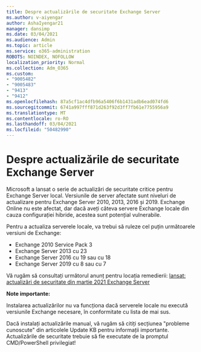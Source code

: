 ```yaml
---
title: Despre actualizările de securitate Exchange Server
ms.author: v-aiyengar
author: AshaIyengar21
manager: dansimp
ms.date: 03/04/2021
ms.audience: Admin
ms.topic: article
ms.service: o365-administration
ROBOTS: NOINDEX, NOFOLLOW
localization_priority: Normal
ms.collection: Adm_O365
ms.custom:
- "9005482"
- "9005483"
- "9413"
- "9412"
ms.openlocfilehash: 87a5cf1ac4dfb96a5406f6b1431adb6ead074fd6
ms.sourcegitcommit: 6741a997fff871d263f92d3ff7fb61e7755956a9
ms.translationtype: MT
ms.contentlocale: ro-RO
ms.lasthandoff: 03/04/2021
ms.locfileid: "50482990"
---
```

# <a name="about-exchange-server-security-updates"></a>Despre actualizările de securitate Exchange Server

Microsoft a lansat o serie de actualizări de securitate critice pentru Exchange Server local. Versiunile de server afectate sunt niveluri de actualizare pentru Exchange Server 2010, 2013, 2016 și 2019. Exchange Online nu este afectat, dar dacă aveți câteva servere Exchange locale din cauza configurației hibride, acestea sunt potențial vulnerabile.

Pentru a actualiza serverele locale, va trebui să ruleze cel puțin următoarele versiuni de Exchange:

- Exchange 2010 Service Pack 3
- Exchange Server 2013 cu 23
- Exchange Server 2016 cu 19 sau cu 18
- Exchange Server 2019 cu 8 sau cu 7

Vă rugăm să consultați următorul anunț pentru locația remedierii: [lansat: actualizări de securitate din martie 2021 Exchange Server](https://techcommunity.microsoft.com/t5/exchange-team-blog/released-march-2021-exchange-server-security-updates/ba-p/2175901)

**Note importante:**

Instalarea actualizărilor nu va funcționa dacă serverele locale nu execută versiunile Exchange necesare, în conformitate cu lista de mai sus.

Dacă instalați actualizările manual, vă rugăm să citiți secțiunea "probleme cunoscute" din articolele Update KB pentru informații importante. Actualizările de securitate trebuie să fie executate de la promptul CMD/PowerShell privilegiat!
